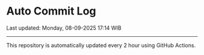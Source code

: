# Auto Commit Log

Last updated: Monday, 08-09-2025 17:14 WIB

---

This repository is automatically updated every 2 hour using GitHub Actions.
